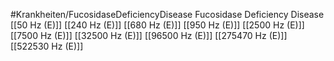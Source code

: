 #Krankheiten/FucosidaseDeficiencyDisease
Fucosidase Deficiency Disease
[[50 Hz (E)]]
[[240 Hz (E)]]
[[680 Hz (E)]]
[[950 Hz (E)]]
[[2500 Hz (E)]]
[[7500 Hz (E)]]
[[32500 Hz (E)]]
[[96500 Hz (E)]]
[[275470 Hz (E)]]
[[522530 Hz (E)]]